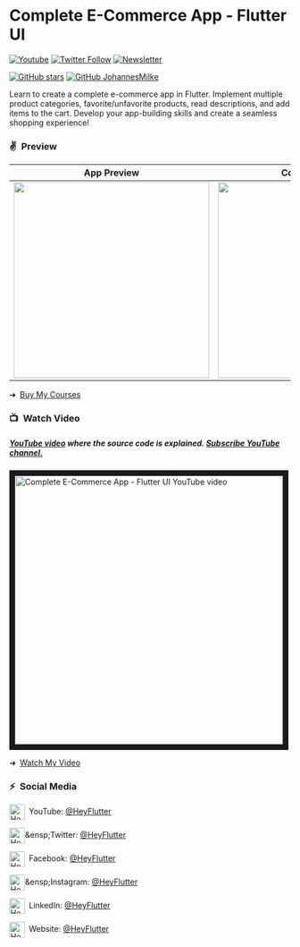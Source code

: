 # Complete E-Commerce App - Flutter UI
[![Youtube](https://img.shields.io/static/v1?label=HeyFlutter&message=Subscribe&logo=YouTube&color=FF0000&style=for-the-badge)][youtube]
[![Twitter Follow](https://img.shields.io/twitter/follow/HeyFlutter_?color=1DA1F2&label=Followers&logo=twitter&style=for-the-badge)][twitter]
[![Newsletter](https://img.shields.io/static/v1?label=Follow&message=My%20Flutter%20Newsletter&color=5FB709&style=for-the-badge)][newsletter]
   

    
[![GitHub stars](https://img.shields.io/static/v1?label=Star&message=Repo&logo=GitHub&color=FF0000&style=social)](https://github.com/JohannesMilke-Sponsors/flutter_ecommerce_app)
[![GitHub JohannesMilke](https://img.shields.io/github/followers/JohannesMilke?label=follow&style=social)](https://github.com/JohannesMilke)

Learn to create a complete e-commerce app in Flutter. Implement multiple product categories, favorite/unfavorite products, read descriptions, and add items to the cart. Develop your app-building skills and create a seamless shopping experience! 

### ✌&ensp;Preview

|              App Preview             |             Course Preview           |
| :----------------------------------: | :----------------------------------: |
| <a href="https://www.youtube.com/watch?v=a1K0ZYQYFaY" target="_blank"><img src="preview.gif" width="350"></a> | <a href="https://heyflutter.com" target="_blank"><img src="https://firebasestorage.googleapis.com/v0/b/web-johannesmilke.appspot.com/o/other%2Fgithub_ad.png?alt=media" width="350"></a> |

➜&ensp;[Buy My Courses](https://heyflutter.com "Buy My Courses")

### 📺&ensp;Watch Video

##### [YouTube video](https://www.youtube.com/watch?v=a1K0ZYQYFaY "Youtube HeyFlutter") where the *source code* is explained. [Subscribe YouTube channel.](https://www.youtube.com/@HeyFlutter?sub_confirmation=1 "YouTube Subscribe HeyFlutter")  
<a href="https://www.youtube.com/watch?v=a1K0ZYQYFaY&feature=player_embedded
" target="_blank"><img src="http://img.youtube.com/vi/a1K0ZYQYFaY/maxresdefault.jpg" 
alt="Complete E-Commerce App - Flutter UI YouTube video" width="480" border="10" /></a>

➜&ensp;[Watch My Video](https://www.youtube.com/watch?v=a1K0ZYQYFaY "Watch My Video")

### ⚡&ensp;Social Media

[<img align="center" alt="HeyFlutter | YouTube" width="28px" src="https://firebasestorage.googleapis.com/v0/b/web-johannesmilke.appspot.com/o/other%2Fsocial%2Fyoutube.png?alt=media" />](https://www.youtube.com/@HeyFlutter?sub_confirmation=1)&ensp;YouTube: [@HeyFlutter](https://www.youtube.com/@HeyFlutter?sub_confirmation=1 "YouTube HeyFlutter")

[<img align="center" alt="HeyFlutter | Twitter" width="28px" src="https://firebasestorage.googleapis.com/v0/b/web-johannesmilke.appspot.com/o/other%2Fsocial%2Ftwitter.png?alt=media" />](https://twitter.com/intent/follow?original_referer=https%3A%2F%2Fgithub.com%2FHeyFlutter_&screen_name=HeyFlutter_)&ensp;Twitter: [@HeyFlutter](https://twitter.com/intent/follow?original_referer=https%3A%2F%2Fgithub.com%2FHeyFlutter_&screen_name=HeyFlutter_ "Twitter HeyFlutter")

[<img align="center" alt="HeyFlutter | Facebook" width="28px" src="https://firebasestorage.googleapis.com/v0/b/web-johannesmilke.appspot.com/o/other%2Fsocial%2Ffacebook.png?alt=media" />](https://www.facebook.com/heyflutter)&ensp;Facebook: [@HeyFlutter](https://www.facebook.com/heyflutter "Facebook HeyFlutter")

[<img align="center" alt="HeyFlutter | Instagram" width="28px" src="https://firebasestorage.googleapis.com/v0/b/web-johannesmilke.appspot.com/o/other%2Fsocial%2Finstagram.png?alt=media" />](https://instagram.com/HeyFlutter_)&ensp;Instagram: [@HeyFlutter](https://instagram.com/HeyFlutter_ "Instagram HeyFlutter")

[<img align="center" alt="HeyFlutter | LinkedIn" width="28px" src="https://firebasestorage.googleapis.com/v0/b/web-johannesmilke.appspot.com/o/other%2Fsocial%2Flinkedin.png?alt=media" />](https://www.linkedin.com/company/heyflutter/)&ensp;LinkedIn: [@HeyFlutter](https://www.linkedin.com/company/heyflutter/ "LinkedIn HeyFlutter")

[<img align="center" alt="HeyFlutter | Website" width="28px" src="https://firebasestorage.googleapis.com/v0/b/web-johannesmilke.appspot.com/o/other%2Fsocial%2Fwebsite.png?alt=media" />](https://heyflutter.com)&ensp;Website: [@HeyFlutter](https://heyflutter.com "Website HeyFlutter")

[twitter]: https://twitter.com/intent/follow?original_referer=https%3A%2F%2Fgithub.com%2FHeyFlutter_&screen_name=HeyFlutter_
[youtube]: https://www.youtube.com/@HeyFlutter?sub_confirmation=1
[courses]: https://heyflutter.com
[newsletter]: https://johannesmilke.com/#/newsletter
[sponsor]: https://github.com/sponsors/JohannesMilke
